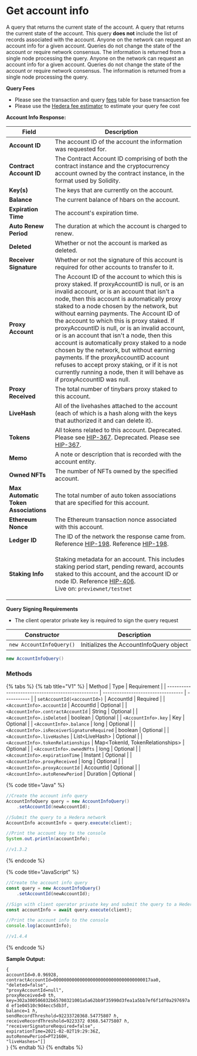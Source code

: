 # Get account info

A query that returns the current state of the account. A query that returns the current state of the account. This query **does not** include the list of records associated with the account. Anyone on the network can request an account info for a given account. Queries do not change the state of the account or require network consensus. The information is returned from a single node processing the query. Anyone on the network can request an account info for a given account. Queries do not change the state of the account or require network consensus. The information is returned from a single node processing the query.

**Query Fees**

* Please see the transaction and query [fees](../../../../networks/mainnet/fees/#transaction-and-query-fees) table for base transaction fee
* Please use the [Hedera fee estimator](https://hedera.com/fees) to estimate your query fee cost

**Account Info Response:**

| **Field**                            | **Description**                                                                                                                                                                                                                                                                                                                                                                                                                                                                                                                                                                                                                                                                                       |
| ------------------------------------ | ----------------------------------------------------------------------------------------------------------------------------------------------------------------------------------------------------------------------------------------------------------------------------------------------------------------------------------------------------------------------------------------------------------------------------------------------------------------------------------------------------------------------------------------------------------------------------------------------------------------------------------------------------------------------------------------------------- |
| **Account ID**                       | The account ID of the account the information was requested for.                                                                                                                                                                                                                                                                                                                                                                                                                                                                                                                                                                                                                                      |
| **Contract Account ID**              | The Contract Account ID comprising of both the contract instance and the cryptocurrency account owned by the contract instance, in the format used by Solidity.                                                                                                                                                                                                                                                                                                                                                                                                                                                                                                                                       |
| **Key(s)**                           | The keys that are currently on the account.                                                                                                                                                                                                                                                                                                                                                                                                                                                                                                                                                                                                                                                           |
| **Balance**                          | The current balance of hbars on the account.                                                                                                                                                                                                                                                                                                                                                                                                                                                                                                                                                                                                                                                          |
| **Expiration Time**                  | The account's expiration time.                                                                                                                                                                                                                                                                                                                                                                                                                                                                                                                                                                                                                                                                        |
| **Auto Renew Period**                | The duration at which the account is charged to renew.                                                                                                                                                                                                                                                                                                                                                                                                                                                                                                                                                                                                                                                |
| **Deleted**                          | Whether or not the account is marked as deleted.                                                                                                                                                                                                                                                                                                                                                                                                                                                                                                                                                                                                                                                      |
| **Receiver Signature**               | Whether or not the signature of this account is required for other accounts to transfer to it.                                                                                                                                                                                                                                                                                                                                                                                                                                                                                                                                                                                                        |
| **Proxy Account**                    | The Account ID of the account to which this is proxy staked. If proxyAccountID is null, or is an invalid account, or is an account that isn't a node, then this account is automatically proxy staked to a node chosen by the network, but without earning payments. The Account ID of the account to which this is proxy staked. If proxyAccountID is null, or is an invalid account, or is an account that isn't a node, then this account is automatically proxy staked to a node chosen by the network, but without earning payments. If the proxyAccountID account refuses to accept proxy staking, or if it is not currently running a node, then it will behave as if proxyAccountID was null. |
| **Proxy Received**                   | The total number of tinybars proxy staked to this account.                                                                                                                                                                                                                                                                                                                                                                                                                                                                                                                                                                                                                                            |
| **LiveHash**                         | All of the livehashes attached to the account (each of which is a hash along with the keys that authorized it and can delete it).                                                                                                                                                                                                                                                                                                                                                                                                                                                                                                                                                                     |
| **Tokens**                           | All tokens related to this account. Deprecated. Please see [HIP-367](https://hips.hedera.com/hip/hip-367). Deprecated. Please see [HIP-367](https://hips.hedera.com/hip/hip-367).                                                                                                                                                                                                                                                                                                                                                                                                                                                                                                                     |
| **Memo**                             | A note or description that is recorded with the account entity.                                                                                                                                                                                                                                                                                                                                                                                                                                                                                                                                                                                                                                       |
| **Owned NFTs**                       | The number of NFTs owned by the specified account.                                                                                                                                                                                                                                                                                                                                                                                                                                                                                                                                                                                                                                                    |
| **Max Automatic Token Associations** | The total number of auto token associations that are specified for this account.                                                                                                                                                                                                                                                                                                                                                                                                                                                                                                                                                                                                                      |
| **Ethereum Nonce**                   | The Ethereum transaction nonce associated with this account.                                                                                                                                                                                                                                                                                                                                                                                                                                                                                                                                                                                                                                          |
| **Ledger ID**                        | The ID of the network the response came from. Reference [HIP-198](https://hips.hedera.com/hip/hip-198). Reference [HIP-198](https://hips.hedera.com/hip/hip-198).                                                                                                                                                                                                                                                                                                                                                                                                                                                                                                                                     |
| **Staking Info**                     | <p>Staking metadata for an account. This includes staking period start, pending reward, accounts staked to this account, and the account ID or node ID. Reference <a href="https://hips.hedera.com/hip/hip-406">HIP-406</a>.<br>Live on: <code>previewnet/testnet</code></p>                                                                                                                                                                                                                                                                                                                                                                                                                                                                                                                                                                                                                                                                             |

**Query Signing Requirements**

* The client operator private key is required to sign the query request

| Constructor              | Description                             |
| ------------------------ | --------------------------------------- |
| `new AccountInfoQuery()` | Initializes the AccountInfoQuery object |

```java
new AccountInfoQuery()
```

### Methods

{% tabs %}
{% tab title="V1" %}
| Method                                            | Type                               | Requirement |
| ------------------------------------------------- | ---------------------------------- | ----------- |
| `setAccountId(<accountId>)`                 | AccountId                          | Required    |
| `<AccountInfo>.accountId`                   | AccountId                          | Optional    |
| `<AccountInfo>.contractAccountId`           | String                             | Optional    |
| `<AccountInfo>.isDeleted`                   | boolean                            | Optional    |
| `<AccountInfo>.key`                         | Key                                | Optional    |
| `<AccountInfo>.balance`                     | long                               | Optional    |
| `<AccountInfo>.isReceiverSignatureRequired` | boolean                            | Optional    |
| `<AccountInfo>.liveHashes`                  | List\<LiveHash>                   | Optional    |
| `<AccountInfo>.tokenRelationships`          | Map\<TokenId, TokenRelationships> | Optional    |
| `<AccountInfo>.ownedNfts`                   | long                               | Optional    |
| `<AccountInfo>.expirationTime`              | Instant                            | Optional    |
| `<AccountInfo>.proxyReceived`               | long                               | Optional    |
| `<AccountInfo>.proxyAccountId`              | AccountId                          | Optional    |
| `<AccountInfo>.autoRenewPeriod`             | Duration                           | Optional    |

{% code title="Java" %}
```java
//Create the account info query
AccountInfoQuery query = new AccountInfoQuery()
    .setAccountId(newAccountId);

//Submit the query to a Hedera network
AccountInfo accountInfo = query.execute(client);

//Print the account key to the console
System.out.println(accountInfo);

//v1.3.2
```
{% endcode %}

{% code title="JavaScript" %}
```javascript
//Create the account info query
const query = new AccountInfoQuery()
    .setAccountId(newAccountId);

//Sign with client operator private key and submit the query to a Hedera network
const accountInfo = await query.execute(client);

//Print the account info to the console
console.log(accountInfo);

//v1.4.4
```
{% endcode %}

**Sample Output:**

`{`\
`accountId=0.0.96928,`\
`contractAccountId=0000000000000000000000000000000000017aa0,`\
`"deleted=false",`\
`"proxyAccountId=null",`\
`proxyReceived=0 tℏ,`\
`key=302a300506032b65700321001a5a62bb9f35990d3fea1a5bb7ef6f1df0a297697ad ef1e04510c9d4ecc5db3f,`\
`balance=1 ℏ,`\
`sendRecordThreshold=92233720368.54775807 ℏ,`\
`receiveRecordThreshold=9223372 0368.54775807 ℏ,`\
`"receiverSignatureRequired=false",`\
`expirationTime=2021-02-02T19:29:36Z,`\
`autoRenewPeriod=PT2160H,`\
`"liveHashes="[]`\
`}`
{% endtab %}
{% endtabs %}
